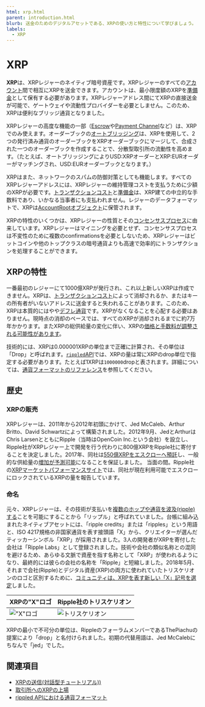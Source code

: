 ```yaml
---
html: xrp.html
parent: introduction.html
blurb: 送金のためのデジタルアセットである、XRPの使い方と特性について学びましょう。
labels:
  - XRP
---
```

# XRP

**XRP**は、XRPレジャーのネイティブ暗号資産です。XRPレジャーのすべての[アカウント](accounts.html)間で相互にXRPを送金できます。アカウントは、最小限度額のXRPを[準備金](reserves.html)として保有する必要があります。XRPレジャーアドレス間にてXRPの直接送金が可能で、ゲートウェイや流動性プロバイダーを必要としません。このため、XRPは便利なブリッジ通貨となりました。

XRPレジャーの高度な機能の一部（[Escrow](escrow.html)や[Payment Channel](use-payment-channels.html)など）は、XRPでのみ使えます。オーダーブックの[オートブリッジング](autobridging.html)は、XRPを使用して、2つの発行済み通貨のオーダーブックをXRPオーダーブックにマージして、合成された一つのオーダーブックを作成することで、分散型取引所の流動性を高めます。（たとえば、オートブリッジングによりUSD:XRPオーダーとXRP:EURオーダーがマッチングされ、USD:EURオーダーブックとなります。）

XRPはまた、ネットワークのスパムの防御対策としても機能します。すべてのXRPレジャーアドレスには、XRPレジャーの維持管理コストを支払うために少額のXRPが必要です。[トランザクションコスト](transaction-cost.html)と[準備金](reserves.html)は、XRP建ての中立的な手数料であり、いかなる当事者にも支払われません。レジャーのデータフォーマットで、XRPは[AccountRootオブジェクト](accountroot.html)に保管されます。

XRPの特性のいくつかは、XRPレジャーの性質とその[コンセンサスプロセス](consensus.html)に由来しています。XRPレジャーはマイニングを必要とせず、コンセンサスプロセスは不変性のために複数のconfirmationsを必要としないため、XRPレジャーはビットコインや他のトップクラスの暗号通貨よりも高速で効率的にトランザクションを処理することができます。

## XRPの特性

一番最初のレジャーにて1000億XRPが発行され、これ以上新しいXRPは作成できません。XRPは、[トランザクションコスト](transaction-cost.html)によって消却されるか、またはキーの所有者がいないアドレスに送金すると失われることがあります。このため、XRPは本質的にはやや[デフレ通貨](https://ja.wikipedia.org/wiki/デフレーション)です。XRPがなくなることを心配する必要はありません。現時点の消却のペースでは、すべてのXRPが消却されるまでに約7万年かかります。またXRPの総供給量の変化に伴い、XRPの[価格と手数料が調整される可能性があります](fee-voting.html)。

技術的には、XRPは0.000001XRPの単位まで正確に計算され、その単位は「Drop」と呼ばれます。[`rippled`API](http-websocket-apis.html)では、XRPの量は常にXRPのdrop単位で指定する必要があります。たとえば1XRPは`1000000`dropと表されます。詳細については、[通貨フォーマットのリファレンス](currency-formats.html)を参照してください。

## 歴史

### XRPの販売

XRPレジャーは、2011年から2012年初頭にかけて、Jed McCaleb、Arthur Britto、David Schwartzによって構築されました。2012年9月、JedとArthurはChris LarsenとともにRipple（当時はOpenCoin Inc.という会社）を設立し、Ripple社がXRPレジャー上で開発を行う代わりに800億XRPをRipple社に寄付することを決定しました。2017年、同社は[550億XRPをエスクローへ預託](https://ripple.com/insights/ripple-escrows-55-billion-xrp-for-supply-predictability/)し、一般的な供給量の[増加が予測可能](https://ripple.com/insights/ripple-to-place-55-billion-xrp-in-escrow-to-ensure-certainty-into-total-xrp-supply/)になることを保証しました。 当面の間。Ripple社の[XRPマーケットパフォーマンスサイト](https://ripple.com/xrp/market-performance/)では、同社が現在利用可能でエスクローにロックされているXRPの量を報告しています。

### 命名

元々、XRPレジャーは、その技術が支払いを[複数のホップや通貨を波及(ripple)する](rippling.html)ことを可能にすることから「リップル」と呼ばれていました。台帳に組み込まれたネイティブアセットには、「ripple credits」または「ripples」という用語と、ISO 4217規格の非国家通貨を表す接頭語「X」から、クリエイターが選んだティッカーシンボル「XRP」が採用されました。3人の開発者がXRPを寄付した会社は「Ripple Labs」として登録されました。技術や会社の類似名称との混同を避けるため、あらゆる文脈で資産を指す名称として「XRP」が使われるようになり、最終的には彼らの会社の名称を「Ripple」と短縮しました。2018年5月、それまで会社(Ripple)とデジタル資産(XRP)の両方に使われていたトリスケリオンのロゴと区別するために、[コミュニティは、XRPを表す新しい「X」記号を選定](https://twitter.com/xrpsymbol/status/1006925937571713025)しました。

| XRPの"X"ロゴ                           | Ripple社のトリスケリオン                     |
|:--------------------------------------|:------------------------------------------|
| !["X"ロゴ](assets/img/xrp-x-logo.png) | ![トリスケリオン](img/ripple-triskelion.png) |


XRPの最小で不可分の単位は、RippleのフォーラムメンバーであるThePiachuの提案により「drop」と名付けられました。初期の代替用語は、Jed McCalebにちなんで「jed」でした。

## 関連項目

- [XRPの送信(対話型チュートリアル))](send-xrp.html)
- [取引所へのXRPの上場](list-xrp-as-an-exchange.html)
- [rippled APIにおける通貨フォーマット](currency-formats.html)

